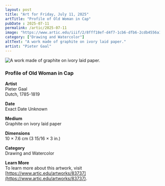 ```yaml
---
layout: post
title: "Art for Friday, July 11, 2025"
artTitle: "Profile of Old Woman in Cap"
pubDate : 2025-07-11
permalink: /artic/2025-07-11
image: "https://www.artic.edu/iiif/2/8fff18ef-d4f7-1cb6-dfb6-2cdb4556a102/full/1686,/0/default.jpg"
category: ["Drawing and Watercolor"]
altText: "A work made of graphite on ivory laid paper."
artist: "Pieter Gaal"
---
```

 
<img src='https://www.artic.edu/iiif/2/8fff18ef-d4f7-1cb6-dfb6-2cdb4556a102/full/1686,/0/default.jpg' alt='A work made of graphite on ivory laid paper.' style='border-radius=5px'> 
 
### Profile of Old Woman in Cap
 
**Artist**<br>
Pieter Gaal<br>
Dutch, 1785-1819
 
**Date**<br>
Exact Date Unknown
 
**Medium**<br>
Graphite on ivory laid paper
 
**Dimensions**<br>
10 × 7.6 cm (3 15/16 × 3 in.)
 
**Category**<br>
Drawing and Watercolor
 
**Learn More**<br>
To learn more about this artwork, visit [https://www.artic.edu/artworks/83737](https://www.artic.edu/artworks/83737).